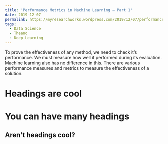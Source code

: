```yaml
---
title: 'Performance Metrics in Machine Learning – Part 1'
date: 2019-12-07
permalink: https://myresearchworks.wordpress.com/2019/12/07/performance-metrics-in-machine-learning-part-1/
tags:
  - Data Science
  - Theano
  - Deep Learning
---
```


To prove the effectiveness of any method, we need to check it’s performance. We must measure how well it performed during its evaluation. Machine learning also has no difference in this. There are various performance measures and metrics to measure the effectiveness of a solution. 

Headings are cool
======

You can have many headings
======

Aren't headings cool?
------